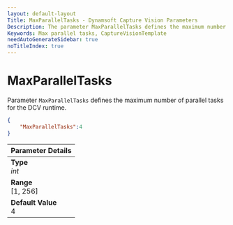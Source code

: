 ```yaml
---
layout: default-layout
Title: MaxParallelTasks - Dynamsoft Capture Vision Parameters
Description: The parameter MaxParallelTasks defines the maximum number of parallel tasks for the DCV runtime.
Keywords: Max parallel tasks, CaptureVisionTemplate
needAutoGenerateSidebar: true
noTitleIndex: true
---
```


# MaxParallelTasks

Parameter `MaxParallelTasks` defines the maximum number of parallel tasks for the DCV runtime.

```json
{
    "MaxParallelTasks":4
}
```

| Parameter Details|
| :------------- |
| **Type**<br>*int* |
| **Range**<br>[1, 256] |
| **Default Value**<br>4 |
